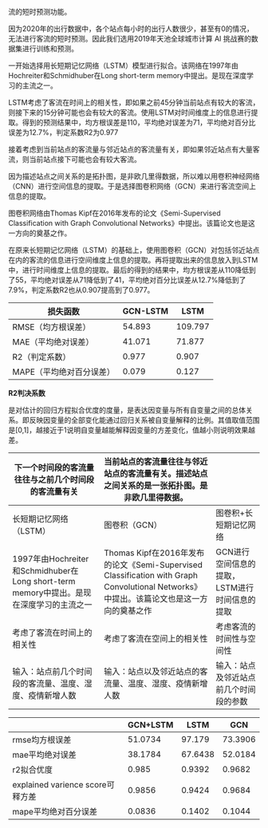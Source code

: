 流的短时预测功能。

因为2020年的出行数据中，各个站点每小时的出行人数很少，甚至有0的情况，无法进行客流的短时预测。因此我们选用2019年天池全球城市计算 AI 挑战赛的数据集进行训练和预测。

一开始选择用长短期记忆网络（LSTM）模型进行拟合。该网络在1997年由Hochreiter和Schmidhuber在Long short-term memory中提出。是现在深度学习的主流之一。

LSTM考虑了客流在时间上的相关性，即如果之前45分钟当前站点有较大的客流，则接下来的15分钟可能也会有较大的客流。使用LSTM对时间维度上的信息进行提取。得到的预测结果中，均方根误差是110，平均绝对误差为71，平均绝对百分比误差为12.7%，判定系数R2为0.977

接着考虑到当前站点的客流量与邻近站点的客流量有关，即如果邻近站点有大量客流，则当前站点接下可能也会有较大客流。

因为描述站点之间关系的是拓扑图，是非欧几里得数据，所以难以用卷积神经网络（CNN）进行空间信息的提取。于是选择图卷积网络（GCN）来进行客流空间上信息的提取。

图卷积网络由Thomas Kipf在2016年发布的论文《Semi-Supervised Classification with Graph Convolutional Networks》中提出。该篇论文也是这一方向的奠基之作。

在原来长短期记忆网络（LSTM）的基础上，使用图卷积（GCN）对包括邻近站点在内的客流的信息进行空间维度上信息的提取。再将提取出来的信息放入到LSTM中，进行时间维度上信息的提取。最后的得到的结果中，均方根误差从110降低到了55，平均绝对误差从71降低到了41，平均绝对百分比误差从12.7%降低到了7.9%，判定系数R2也从0.907提高到了0.977。

| 损失函数                 | GCN-LSTM | LSTM    |
| ----------------------- | -------- | ------- |
| RMSE（均方根误差）       | 54.893   | 109.797 |
| MAE（平均绝对误差）      | 41.071   | 71.877  |
| R2（判定系数）           | 0.977    | 0.907   |
| MAPE（平均绝对百分误差） | 0.079    | 0.127   |

**R2判决系数**

是对估计的回归方程拟合优度的度量，是表达因变量与所有自变量之间的总体关系。即反映因变量的全部变化能通过回归关系被自变量解释的比例。其值取值范围是[0,1]，越接近于1说明自变量越能解释因变量的方差变化，值越小则说明效果越差。

| 下一个时间段的客流量往往与之前几个时间段的客流量有关| 当前站点的客流量往往与邻近站点的客流量有关。描述站点之间关系的是一张拓扑图。是非欧几里得数据。||
|-|-|-|
|长短期记忆网络（LSTM）|图卷积（GCN）|图卷积+长短期记忆网络|
| 1997年由Hochreiter和Schmidhuber在Long short-term memory中提出。是现在深度学习的主流之一 | Thomas Kipf在2016年发布的论文《Semi-Supervised Classification with Graph Convolutional Networks》中提出。该篇论文也是这一方向的奠基之作|GCN进行空间信息的提取，LSTM进行时间信息的提取|
|考虑了客流在时间上的相关性|考虑了客流在空间上的相关性|考虑客流的时间性与空间性|
| 输入：站点前几个时间段的客流量、温度、湿度、疫情新增人数|输入：站点以及邻近站点的客流量、温度、湿度、疫情新增人数|输入：站点及邻近站点前几个时间段的参数|

|                                  | GCN+LSTM | LSTM    | GCN     |
| -------------------------------- | -------- | ------- | ------- |
| rmse均方根误差                   | 51.0734  | 97.179  | 73.3906 |
| mae平均绝对误差                  | 38.1784  | 67.6438 | 52.0184 |
| r2拟合优度                       | 0.985    | 0.9392  | 0.9682  |
| explained varience score可释方差 | 0.9856   | 0.9424  | 0.9684  |
| mape平均绝对百分误差             | 0.0836   | 0.1402  | 0.1044  |